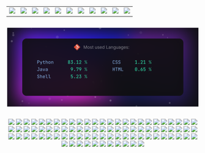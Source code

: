 ## 
<table>
  <tr>
    <td><a href="https://archlinux.org"><img src="https://cdn.jsdelivr.net/gh/devicons/devicon@latest/icons/archlinux/archlinux-original.svg" width="70"/></a></td>
    <td><a href="https://kernel.org"><img src="https://cdn.jsdelivr.net/gh/devicons/devicon@latest/icons/linux/linux-original.svg" width="70"/></a></td>
    <td><a href="https://www.gnu.org/software/bash/"><img src="https://cdn.jsdelivr.net/gh/devicons/devicon@latest/icons/bash/bash-original.svg" width="70"/></a></td>
    <td><a href="https://python.org"><img src="https://cdn.jsdelivr.net/gh/devicons/devicon@latest/icons/python/python-original.svg" width="70"/></a></td>
    <td><a href="https://www.jetbrains.com/pycharm/"><img src="https://cdn.jsdelivr.net/gh/devicons/devicon@latest/icons/pycharm/pycharm-original.svg" width="70"/></a></td>
    <td><a href="https://www.java.com"><img src="https://cdn.jsdelivr.net/gh/devicons/devicon@latest/icons/java/java-original.svg" width="70"/></a></td>
    <td><a href="https://aws.amazon.com"><img src="https://cdn.jsdelivr.net/gh/devicons/devicon@latest/icons/amazonwebservices/amazonwebservices-original-wordmark.svg" width="70"/></a></td>
    <td><a href="https://www.docker.com"><img src="https://cdn.jsdelivr.net/gh/devicons/devicon@latest/icons/docker/docker-plain.svg" width="70"/></a></td>
    <td><a href="https://streamlit.io"><img src="https://cdn.jsdelivr.net/gh/devicons/devicon@latest/icons/streamlit/streamlit-original.svg" width="70"/></a></td>
    <td><a href="https://pandas.pydata.org"><img src="https://cdn.jsdelivr.net/gh/devicons/devicon@latest/icons/pandas/pandas-original.svg" width="70"/></a></td>
    <td><a href="https://scikit-learn.org"><img src="https://cdn.jsdelivr.net/gh/devicons/devicon@latest/icons/scikitlearn/scikitlearn-original.svg" width="70"/></a></td>
  </tr>
</table>

##

<p align="center"><img src="https://github.com/AlexBraguta/AlexBraguta/blob/main/languages.png" width="500"></p>

## 

<p align="center">
<img src="https://img.shields.io/badge/Algorand-000000.svg?style=for-the-badge&logo=Algorand&logoColor=white" height="30"> <img src="https://img.shields.io/badge/Amazon%20EC2-000000.svg?style=for-the-badge&logo=Amazon-EC2&logoColor=white" height="30"> <img src="https://img.shields.io/badge/Amazon%20Web%20Services-000000.svg?style=for-the-badge&logo=Amazon-Web-Services&logoColor=white" height="30"> <img src="https://img.shields.io/badge/Anaconda-000000.svg?style=for-the-badge&logo=Anaconda&logoColor=white" height="30"> <img src="https://img.shields.io/badge/Android-000000.svg?style=for-the-badge&logo=Android&logoColor=white" height="30"> <img src="https://img.shields.io/badge/Anthropic-000000.svg?style=for-the-badge&logo=Anthropic&logoColor=white" height="30"> <img src="https://img.shields.io/badge/Apache%20Maven-000000.svg?style=for-the-badge&logo=Apache-Maven&logoColor=white" height="30"> <img src="https://img.shields.io/badge/Apple-000000.svg?style=for-the-badge&logo=Apple&logoColor=white" height="30"> <img src="https://img.shields.io/badge/Arch%20Linux-000000.svg?style=for-the-badge&logo=Arch-Linux&logoColor=white" height="30"> <img src="https://img.shields.io/badge/Bitcoin-000000.svg?style=for-the-badge&logo=Bitcoin&logoColor=white" height="30"> <img src="https://img.shields.io/badge/Binance-000000.svg?style=for-the-badge&logo=Binance&logoColor=white" height="30"> <img src="https://img.shields.io/badge/BitTorrent-000000.svg?style=for-the-badge&logo=BitTorrent&logoColor=white" height="30"> <img src="https://img.shields.io/badge/Blockchain.com-000000.svg?style=for-the-badge&logo=blockchaindotcom&logoColor=white" height="30"> <img src="https://img.shields.io/badge/Bluesky-000000.svg?style=for-the-badge&logo=Bluesky&logoColor=white" height="30"> <img src="https://img.shields.io/badge/Bose-000000.svg?style=for-the-badge&logo=Bose&logoColor=white" height="30"> <img src="https://img.shields.io/badge/Cardano-000000.svg?style=for-the-badge&logo=Cardano&logoColor=white" height="30"> <img src="https://img.shields.io/badge/Claude-000000.svg?style=for-the-badge&logo=Claude&logoColor=white" height="30"> <img src="https://img.shields.io/badge/Corsair-000000.svg?style=for-the-badge&logo=Corsair&logoColor=white" height="30"> <img src="https://img.shields.io/badge/Coursera-000000.svg?style=for-the-badge&logo=Coursera&logoColor=white" height="30"> <img src="https://img.shields.io/badge/CSS3-000000.svg?style=for-the-badge&logo=CSS3&logoColor=white" height="30"> <img src="https://img.shields.io/badge/DaVinci%20Resolve-000000.svg?style=for-the-badge&logo=DaVinci-Resolve&logoColor=white" height="30"> <img src="https://img.shields.io/badge/Discord-000000.svg?style=for-the-badge&logo=Discord&logoColor=white" height="30"> <img src="https://img.shields.io/badge/Docker-000000.svg?style=for-the-badge&logo=Docker&logoColor=white" height="30"> <img src="https://img.shields.io/badge/Dolby-000000.svg?style=for-the-badge&logo=Dolby&logoColor=white" height="30"> <img src="https://img.shields.io/badge/Ethereum-000000.svg?style=for-the-badge&logo=Ethereum&logoColor=white" height="30"> <img src="https://img.shields.io/badge/Fedora-000000.svg?style=for-the-badge&logo=Fedora&logoColor=white" height="30"> <img src="https://img.shields.io/badge/Firefox-000000.svg?style=for-the-badge&logo=Firefox&logoColor=white" height="30"> <img src="https://img.shields.io/badge/foobar2000-000000.svg?style=for-the-badge&logo=foobar2000&logoColor=white" height="30"> <img src="https://img.shields.io/badge/Git-000000.svg?style=for-the-badge&logo=Git&logoColor=white" height="30"> <img src="https://img.shields.io/badge/GitHub-000000.svg?style=for-the-badge&logo=GitHub&logoColor=white" height="30"> <img src="https://img.shields.io/badge/GNU%20Bash-000000.svg?style=for-the-badge&logo=GNU-Bash&logoColor=white" height="30"> <img src="https://img.shields.io/badge/Goodreads-000000.svg?style=for-the-badge&logo=Goodreads&logoColor=white" height="30"> <img src="https://img.shields.io/badge/Homebrew-000000.svg?style=for-the-badge&logo=Homebrew&logoColor=white" height="30"> <img src="https://img.shields.io/badge/Hostinger-000000.svg?style=for-the-badge&logo=Hostinger&logoColor=white" height="30"> <img src="https://img.shields.io/badge/HTML5-000000.svg?style=for-the-badge&logo=HTML5&logoColor=white" height="30"> <img src="https://img.shields.io/badge/Hyprland-000000.svg?style=for-the-badge&logo=Hyprland&logoColor=white" height="30"> <img src="https://img.shields.io/badge/IMDb-000000.svg?style=for-the-badge&logo=IMDb&logoColor=white" height="30"> <img src="https://img.shields.io/badge/IntelliJ%20IDEA-000000.svg?style=for-the-badge&logo=IntelliJ-IDEA&logoColor=white" height="30"> <img src="https://img.shields.io/badge/JetBrains-000000.svg?style=for-the-badge&logo=JetBrains&logoColor=white" height="30"> <img src="https://img.shields.io/badge/Jupyter-000000.svg?style=for-the-badge&logo=Jupyter&logoColor=white" height="30"> <img src="https://img.shields.io/badge/LG-000000.svg?style=for-the-badge&logo=LG&logoColor=white" height="30"> <img src="https://img.shields.io/badge/LibreOffice-000000.svg?style=for-the-badge&logo=LibreOffice&logoColor=white" height="30"> <img src="https://img.shields.io/badge/Linux-000000.svg?style=for-the-badge&logo=Linux&logoColor=white" height="30"> <img src="https://img.shields.io/badge/Litecoin-000000.svg?style=for-the-badge&logo=Litecoin&logoColor=white" height="30"> <img src="https://img.shields.io/badge/macOS-000000.svg?style=for-the-badge&logo=macOS&logoColor=white" height="30"> <img src="https://img.shields.io/badge/Markdown-000000.svg?style=for-the-badge&logo=Markdown&logoColor=white" height="30"> <img src="https://img.shields.io/badge/Namecheap-000000.svg?style=for-the-badge&logo=Namecheap&logoColor=white" height="30"> <img src="https://img.shields.io/badge/Neovim-000000.svg?style=for-the-badge&logo=Neovim&logoColor=white" height="30"> <img src="https://img.shields.io/badge/Notion-000000.svg?style=for-the-badge&logo=Notion&logoColor=white" height="30"> <img src="https://img.shields.io/badge/NumPy-000000.svg?style=for-the-badge&logo=NumPy&logoColor=white" height="30"> <img src="https://img.shields.io/badge/Obsidian-000000.svg?style=for-the-badge&logo=Obsidian&logoColor=white" height="30"> <img src="https://img.shields.io/badge/pandas-000000.svg?style=for-the-badge&logo=pandas&logoColor=white" height="30"> <img src="https://img.shields.io/badge/Pine%20Script-000000.svg?style=for-the-badge&logo=Pine-Script&logoColor=white" height="30"> <img src="https://img.shields.io/badge/PlayStation-000000.svg?style=for-the-badge&logo=PlayStation&logoColor=white" height="30"> <img src="https://img.shields.io/badge/PrestaShop-000000.svg?style=for-the-badge&logo=PrestaShop&logoColor=white" height="30"> <img src="https://img.shields.io/badge/PyCharm-000000.svg?style=for-the-badge&logo=PyCharm&logoColor=white" height="30"> <img src="https://img.shields.io/badge/Pytest-000000.svg?style=for-the-badge&logo=Pytest&logoColor=white" height="30"> <img src="https://img.shields.io/badge/Python-000000.svg?style=for-the-badge&logo=Python&logoColor=white" height="30"> <img src="https://img.shields.io/badge/PyTorch-000000.svg?style=for-the-badge&logo=PyTorch&logoColor=white" height="30"> <img src="https://img.shields.io/badge/Raycast-000000.svg?style=for-the-badge&logo=Raycast&logoColor=white" height="30"> <img src="https://img.shields.io/badge/Republic%20of%20Gamers-000000.svg?style=for-the-badge&logo=Republic-of-Gamers&logoColor=white" height="30"> <img src="https://img.shields.io/badge/Revolut-000000.svg?style=for-the-badge&logo=Revolut&logoColor=white" height="30"> <img src="https://img.shields.io/badge/Samsung-000000.svg?style=for-the-badge&logo=Samsung&logoColor=white" height="30"> <img src="https://img.shields.io/badge/scikitlearn-000000.svg?style=for-the-badge&logo=scikit-learn&logoColor=white" height="30"> <img src="https://img.shields.io/badge/Selenium-000000.svg?style=for-the-badge&logo=Selenium&logoColor=white" height="30"> <img src="https://img.shields.io/badge/Signal-000000.svg?style=for-the-badge&logo=Signal&logoColor=white" height="30"> <img src="https://img.shields.io/badge/Solana-000000.svg?style=for-the-badge&logo=Solana&logoColor=white" height="30"> <img src="https://img.shields.io/badge/Steam-000000.svg?style=for-the-badge&logo=Steam&logoColor=white" height="30"> <img src="https://img.shields.io/badge/Stellar-000000.svg?style=for-the-badge&logo=Stellar&logoColor=white" height="30"> <img src="https://img.shields.io/badge/Streamlit-000000.svg?style=for-the-badge&logo=Streamlit&logoColor=white" height="30"> <img src="https://img.shields.io/badge/Stremio-000000.svg?style=for-the-badge&logo=Stremio&logoColor=white" height="30"> <img src="https://img.shields.io/badge/Sublime%20Text-000000.svg?style=for-the-badge&logo=Sublime-Text&logoColor=white" height="30"> <img src="https://img.shields.io/badge/Sui-000000.svg?style=for-the-badge&logo=Sui&logoColor=white" height="30"> <img src="https://img.shields.io/badge/Telegram-000000.svg?style=for-the-badge&logo=Telegram&logoColor=white" height="30"> <img src="https://img.shields.io/badge/Tether-000000.svg?style=for-the-badge&logo=Tether&logoColor=white" height="30"> <img src="https://img.shields.io/badge/Todoist-000000.svg?style=for-the-badge&logo=Todoist&logoColor=white" height="30"> <img src="https://img.shields.io/badge/TradingView-000000.svg?style=for-the-badge&logo=TradingView&logoColor=white" height="30"> <img src="https://img.shields.io/badge/Twitch-000000.svg?style=for-the-badge&logo=Twitch&logoColor=white" height="30"> <img src="https://img.shields.io/badge/Ubuntu-000000.svg?style=for-the-badge&logo=Ubuntu&logoColor=white" height="30"> <img src="https://img.shields.io/badge/Udemy-000000.svg?style=for-the-badge&logo=Udemy&logoColor=white" height="30"> <img src="https://img.shields.io/badge/Warp-000000.svg?style=for-the-badge&logo=Warp&logoColor=white" height="30"> <img src="https://img.shields.io/badge/Wayland-000000.svg?style=for-the-badge&logo=Wayland&logoColor=white" height="30"> <img src="https://img.shields.io/badge/Waze-000000.svg?style=for-the-badge&logo=Waze&logoColor=white" height="30"> <img src="https://img.shields.io/badge/Wine-000000.svg?style=for-the-badge&logo=Wine&logoColor=white" height="30"> <img src="https://img.shields.io/badge/Wise-000000.svg?style=for-the-badge&logo=Wise&logoColor=white" height="30"> <img src="https://img.shields.io/badge/Zapier-000000.svg?style=for-the-badge&logo=Zapier&logoColor=white" height="30">
</p>


<!-- 

<p align="center">
<img src="https://img.shields.io/badge/Algorand-000000.svg?style=for-the-badge&logo=Algorand&logoColor=white" height="30"> <img src="https://img.shields.io/badge/Amazon%20EC2-FF9900.svg?style=for-the-badge&logo=Amazon-EC2&logoColor=white" height="30"> <img src="https://img.shields.io/badge/Amazon%20Web%20Services-232F3E.svg?style=for-the-badge&logo=Amazon-Web-Services&logoColor=white" height="30"> <img src="https://img.shields.io/badge/Anaconda-44A833.svg?style=for-the-badge&logo=Anaconda&logoColor=white" height="30"> <img src="https://img.shields.io/badge/Android-3DDC84.svg?style=for-the-badge&logo=Android&logoColor=white" height="30"> <img src="https://img.shields.io/badge/Anthropic-191919.svg?style=for-the-badge&logo=Anthropic&logoColor=white" height="30"> <img src="https://img.shields.io/badge/Apache%20Maven-C71A36.svg?style=for-the-badge&logo=Apache-Maven&logoColor=white" height="30"> <img src="https://img.shields.io/badge/Apple-000000.svg?style=for-the-badge&logo=Apple&logoColor=white" height="30"> <img src="https://img.shields.io/badge/Arch%20Linux-1793D1.svg?style=for-the-badge&logo=Arch-Linux&logoColor=white" height="30"> <img src="https://img.shields.io/badge/Bitcoin-F7931A.svg?style=for-the-badge&logo=Bitcoin&logoColor=white" height="30"> <img src="https://img.shields.io/badge/Binance-F0B90B.svg?style=for-the-badge&logo=Binance&logoColor=black" height="30"> <img src="https://img.shields.io/badge/BitTorrent-050505.svg?style=for-the-badge&logo=BitTorrent&logoColor=white" height="30"> <img src="https://img.shields.io/badge/Blockchain.com-121D33.svg?style=for-the-badge&logo=blockchaindotcom&logoColor=white" height="30"> <img src="https://img.shields.io/badge/Bluesky-0285FF.svg?style=for-the-badge&logo=Bluesky&logoColor=white" height="30"> <img src="https://img.shields.io/badge/Bose-000000.svg?style=for-the-badge&logo=Bose&logoColor=white" height="30"> <img src="https://img.shields.io/badge/Cardano-0133AD.svg?style=for-the-badge&logo=Cardano&logoColor=white" height="30"> <img src="https://img.shields.io/badge/Claude-D97757.svg?style=for-the-badge&logo=Claude&logoColor=white" height="30"> <img src="https://img.shields.io/badge/Corsair-000000.svg?style=for-the-badge&logo=Corsair&logoColor=white" height="30"> <img src="https://img.shields.io/badge/Coursera-0056D2.svg?style=for-the-badge&logo=Coursera&logoColor=white" height="30"> <img src="https://img.shields.io/badge/CSS3-1572B6.svg?style=for-the-badge&logo=CSS3&logoColor=white" height="30"> <img src="https://img.shields.io/badge/DaVinci%20Resolve-233A51.svg?style=for-the-badge&logo=DaVinci-Resolve&logoColor=white" height="30"> <img src="https://img.shields.io/badge/Discord-5865F2.svg?style=for-the-badge&logo=Discord&logoColor=white" height="30"> <img src="https://img.shields.io/badge/Docker-2496ED.svg?style=for-the-badge&logo=Docker&logoColor=white" height="30"> <img src="https://img.shields.io/badge/Dolby-000000.svg?style=for-the-badge&logo=Dolby&logoColor=white" height="30"> <img src="https://img.shields.io/badge/Ethereum-3C3C3D.svg?style=for-the-badge&logo=Ethereum&logoColor=white" height="30"> <img src="https://img.shields.io/badge/Fedora-51A2DA.svg?style=for-the-badge&logo=Fedora&logoColor=white" height="30"> <img src="https://img.shields.io/badge/Firefox-FF7139.svg?style=for-the-badge&logo=Firefox&logoColor=white" height="30"> <img src="https://img.shields.io/badge/foobar2000-000000.svg?style=for-the-badge&logo=foobar2000&logoColor=white" height="30"> <img src="https://img.shields.io/badge/Git-F05032.svg?style=for-the-badge&logo=Git&logoColor=white" height="30"> <img src="https://img.shields.io/badge/GitHub-181717.svg?style=for-the-badge&logo=GitHub&logoColor=white" height="30"> <img src="https://img.shields.io/badge/GNU%20Bash-4EAA25.svg?style=for-the-badge&logo=GNU-Bash&logoColor=white" height="30"> <img src="https://img.shields.io/badge/Goodreads-372213.svg?style=for-the-badge&logo=Goodreads&logoColor=white" height="30"> <img src="https://img.shields.io/badge/Homebrew-FBB040.svg?style=for-the-badge&logo=Homebrew&logoColor=black" height="30"> <img src="https://img.shields.io/badge/Hostinger-673DE6.svg?style=for-the-badge&logo=Hostinger&logoColor=white" height="30"> <img src="https://img.shields.io/badge/HTML5-E34F26.svg?style=for-the-badge&logo=HTML5&logoColor=white" height="30"> <img src="https://img.shields.io/badge/Hyprland-58E1FF.svg?style=for-the-badge&logo=Hyprland&logoColor=black" height="30"> <img src="https://img.shields.io/badge/IMDb-F5C518.svg?style=for-the-badge&logo=IMDb&logoColor=black" height="30"> <img src="https://img.shields.io/badge/IntelliJ%20IDEA-000000.svg?style=for-the-badge&logo=IntelliJ-IDEA&logoColor=white" height="30"> <img src="https://img.shields.io/badge/JetBrains-000000.svg?style=for-the-badge&logo=JetBrains&logoColor=white" height="30"> <img src="https://img.shields.io/badge/Jupyter-F37626.svg?style=for-the-badge&logo=Jupyter&logoColor=white" height="30"> <img src="https://img.shields.io/badge/LG-A50034.svg?style=for-the-badge&logo=LG&logoColor=white" height="30"> <img src="https://img.shields.io/badge/LibreOffice-18A303.svg?style=for-the-badge&logo=LibreOffice&logoColor=white" height="30"> <img src="https://img.shields.io/badge/Linux-FCC624.svg?style=for-the-badge&logo=Linux&logoColor=black" height="30"> <img src="https://img.shields.io/badge/Litecoin-A6A9AA.svg?style=for-the-badge&logo=Litecoin&logoColor=white" height="30"> <img src="https://img.shields.io/badge/macOS-000000.svg?style=for-the-badge&logo=macOS&logoColor=white" height="30"> <img src="https://img.shields.io/badge/Markdown-000000.svg?style=for-the-badge&logo=Markdown&logoColor=white" height="30"> <img src="https://img.shields.io/badge/Namecheap-DE3723.svg?style=for-the-badge&logo=Namecheap&logoColor=white" height="30"> <img src="https://img.shields.io/badge/Neovim-57A143.svg?style=for-the-badge&logo=Neovim&logoColor=white" height="30"> <img src="https://img.shields.io/badge/Notion-000000.svg?style=for-the-badge&logo=Notion&logoColor=white" height="30"> <img src="https://img.shields.io/badge/NumPy-013243.svg?style=for-the-badge&logo=NumPy&logoColor=white" height="30"> <img src="https://img.shields.io/badge/Obsidian-7C3AED.svg?style=for-the-badge&logo=Obsidian&logoColor=white" height="30"> <img src="https://img.shields.io/badge/pandas-150458.svg?style=for-the-badge&logo=pandas&logoColor=white" height="30"> <img src="https://img.shields.io/badge/Pine%20Script-00B453.svg?style=for-the-badge&logo=Pine-Script&logoColor=white" height="30"> <img src="https://img.shields.io/badge/PlayStation-0070D1.svg?style=for-the-badge&logo=PlayStation&logoColor=white" height="30"> <img src="https://img.shields.io/badge/PrestaShop-DF0067.svg?style=for-the-badge&logo=PrestaShop&logoColor=white" height="30"> <img src="https://img.shields.io/badge/PyCharm-000000.svg?style=for-the-badge&logo=PyCharm&logoColor=white" height="30"> <img src="https://img.shields.io/badge/Pytest-0A9EDC.svg?style=for-the-badge&logo=Pytest&logoColor=white" height="30"> <img src="https://img.shields.io/badge/Python-3776AB.svg?style=for-the-badge&logo=Python&logoColor=white" height="30"> <img src="https://img.shields.io/badge/PyTorch-EE4C2C.svg?style=for-the-badge&logo=PyTorch&logoColor=white" height="30"> <img src="https://img.shields.io/badge/Raycast-FF6363.svg?style=for-the-badge&logo=Raycast&logoColor=white" height="30"> <img src="https://img.shields.io/badge/Republic%20of%20Gamers-FF0029.svg?style=for-the-badge&logo=Republic-of-Gamers&logoColor=white" height="30"> <img src="https://img.shields.io/badge/Revolut-191C1F.svg?style=for-the-badge&logo=Revolut&logoColor=white" height="30"> <img src="https://img.shields.io/badge/Samsung-1428A0.svg?style=for-the-badge&logo=Samsung&logoColor=white" height="30"> <img src="https://img.shields.io/badge/scikitlearn-F7931E.svg?style=for-the-badge&logo=scikit-learn&logoColor=white" height="30"> <img src="https://img.shields.io/badge/Selenium-43B02A.svg?style=for-the-badge&logo=Selenium&logoColor=white" height="30"> <img src="https://img.shields.io/badge/Signal-3B45FD.svg?style=for-the-badge&logo=Signal&logoColor=white" height="30"> <img src="https://img.shields.io/badge/Solana-9945FF.svg?style=for-the-badge&logo=Solana&logoColor=white" height="30"> <img src="https://img.shields.io/badge/Steam-000000.svg?style=for-the-badge&logo=Steam&logoColor=white" height="30"> <img src="https://img.shields.io/badge/Stellar-7D00FF.svg?style=for-the-badge&logo=Stellar&logoColor=white" height="30"> <img src="https://img.shields.io/badge/Streamlit-FF4B4B.svg?style=for-the-badge&logo=Streamlit&logoColor=white" height="30"> <img src="https://img.shields.io/badge/Stremio-685CEE.svg?style=for-the-badge&logo=Stremio&logoColor=white" height="30"> <img src="https://img.shields.io/badge/Sublime%20Text-FF9800.svg?style=for-the-badge&logo=Sublime-Text&logoColor=white" height="30"> <img src="https://img.shields.io/badge/Sui-4DA2FF.svg?style=for-the-badge&logo=Sui&logoColor=white" height="30"> <img src="https://img.shields.io/badge/Telegram-26A5E4.svg?style=for-the-badge&logo=Telegram&logoColor=white" height="30"> <img src="https://img.shields.io/badge/Tether-50AF95.svg?style=for-the-badge&logo=Tether&logoColor=white" height="30"> <img src="https://img.shields.io/badge/Todoist-E44332.svg?style=for-the-badge&logo=Todoist&logoColor=white" height="30"> <img src="https://img.shields.io/badge/TradingView-131622.svg?style=for-the-badge&logo=TradingView&logoColor=white" height="30"> <img src="https://img.shields.io/badge/Twitch-9146FF.svg?style=for-the-badge&logo=Twitch&logoColor=white" height="30"> <img src="https://img.shields.io/badge/Ubuntu-E95420.svg?style=for-the-badge&logo=Ubuntu&logoColor=white" height="30"> <img src="https://img.shields.io/badge/Udemy-A435F0.svg?style=for-the-badge&logo=Udemy&logoColor=white" height="30"> <img src="https://img.shields.io/badge/Warp-01A4FF.svg?style=for-the-badge&logo=Warp&logoColor=white" height="30"> <img src="https://img.shields.io/badge/Wayland-FFBC00.svg?style=for-the-badge&logo=Wayland&logoColor=black" height="30"> <img src="https://img.shields.io/badge/Waze-33CCFF.svg?style=for-the-badge&logo=Waze&logoColor=white" height="30"> <img src="https://img.shields.io/badge/Wine-800000.svg?style=for-the-badge&logo=Wine&logoColor=white" height="30"> <img src="https://img.shields.io/badge/Wise-9FE870.svg?style=for-the-badge&logo=Wise&logoColor=black" height="30"> <img src="https://img.shields.io/badge/Zapier-FF4F00.svg?style=for-the-badge&logo=Zapier&logoColor=white" height="30">
</p>

-->

<!--
**AlexBraguta/AlexBraguta** is a ✨ _special_ ✨ repository because its `README.md` (this file) appears on your GitHub profile.

Here are some ideas to get you started:

- 🔭 I’m currently working on ...
- 🌱 I’m currently learning ...
- 👯 I’m looking to collaborate on ...
- 🤔 I’m looking for help with ...
- 💬 Ask me about ...
- 📫 How to reach me: ...
- 😄 Pronouns: ...
- ⚡ Fun fact: ...
-->
